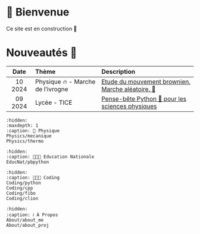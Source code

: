 # 🏡 Bienvenue

Ce site est en construction 🚧

# Nouveautés 🌟
| **Date** | **Thème**                                                     | **Description**                                                                  |
| :------: | :------------------------------------------------------------ |:---------------------------------------------------------------------------------|
| 10 2024  | Physique 🔥 - Marche de l’ivrogne                             | [Etude du mouvement brownien. Marche aléatoire. 🍷](Physics/brownien) |
| 09 2024  | Lycée - TICE                                                  | [Pense-bête Python 🐍 pour les sciences physiques](EducNat/pbpython)             |


```{toctree}
:hidden:
:maxdepth: 1
:caption: 🚀 Physique
Physics/mecanique
Physics/thermo
```

```{toctree}
:hidden:
:caption: 👨🏻‍🏫 Education Nationale
EducNat/pbpython
```

```{toctree}
:hidden:
:caption: 👨🏻‍💻 Coding
Coding/python
Coding/cpp
Coding/fibo
Coding/clion
```

```{toctree}
:hidden:
:caption: ℹ️ À Propos
About/about_me
About/about_proj
```


